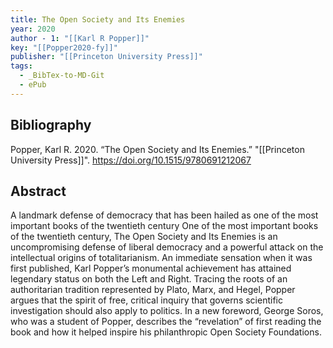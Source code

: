 ```yaml
---
title: The Open Society and Its Enemies
year: 2020
author - 1: "[[Karl R Popper]]"
key: "[[Popper2020-fy]]"
publisher: "[[Princeton University Press]]"
tags:
  - _BibTex-to-MD-Git
  - ePub
---
```


## Bibliography
Popper, Karl R. 2020. “The Open Society and Its Enemies.” "[[Princeton University Press]]". https://doi.org/10.1515/9780691212067

## Abstract
A landmark defense of democracy that has been hailed as one of the most important books of the twentieth century One of the most important books of the twentieth century, The Open Society and Its Enemies is an uncompromising defense of liberal democracy and a powerful attack on the intellectual origins of totalitarianism. An immediate sensation when it was first published, Karl Popper’s monumental achievement has attained legendary status on both the Left and Right. Tracing the roots of an authoritarian tradition represented by Plato, Marx, and Hegel, Popper argues that the spirit of free, critical inquiry that governs scientific investigation should also apply to politics. In a new foreword, George Soros, who was a student of Popper, describes the “revelation” of first reading the book and how it helped inspire his philanthropic Open Society Foundations.